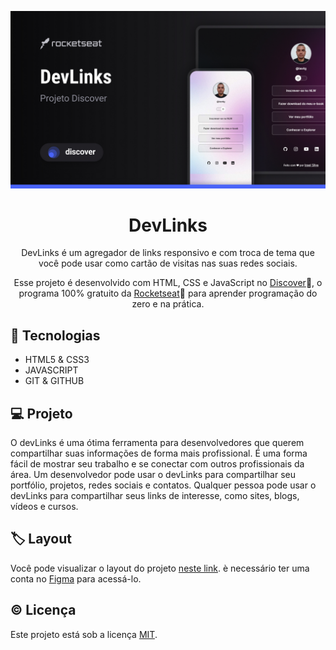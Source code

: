 ![Image](./.github/preview.jpg)

<div align="center">

  # DevLinks

  DevLinks é um agregador de links responsivo e com troca de tema que você pode usar como cartão de visitas nas suas redes sociais.
  
  Esse projeto é desenvolvido com HTML, CSS e JavaScript no [Discover](https://www.rocketseat.com.br/discover?utm_source=figma&utm_medium=organic&utm_campaign=lead&utm_term=discover&utm_content=description_figma-lp_discover)🔗, o programa 100% gratuito da [Rocketseat](https://www.rocketseat.com.br)🔗 para aprender programação do zero e na prática.
</div>

## 🚀 Tecnologias
  * HTML5 & CSS3
  * JAVASCRIPT
  * GIT & GITHUB

## 💻 Projeto
O devLinks é uma ótima ferramenta para desenvolvedores que querem compartilhar suas informações de forma mais profissional. É uma forma fácil de mostrar seu trabalho e se conectar com outros profissionais da área. Um desenvolvedor pode usar o devLinks para compartilhar seu portfólio, projetos, redes sociais e contatos. Qualquer pessoa pode usar o devLinks para compartilhar seus links de interesse, como sites, blogs, vídeos e cursos.

## 🏷️ Layout
Você pode visualizar o layout do projeto [neste link](https://www.figma.com/file/YxESHmbJjZpaNDcRqBvMJF/DevLinks-%E2%80%A2-Projeto-Discover-(Community)-(Copy)?type=design&node-id=10%3A620&mode=design&t=V29yuydlOTM8DjrD-1). è necessário ter uma conta no [Figma](https://www.figma.com) para acessá-lo.

## ©️ Licença
Este projeto está sob a licença [MIT](./LICENSE).
